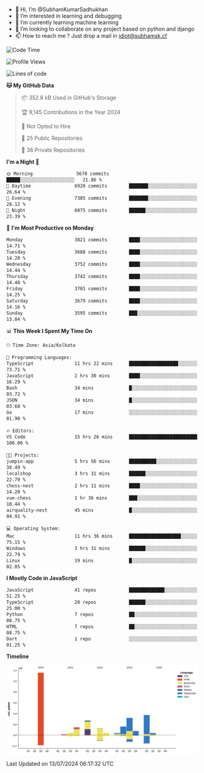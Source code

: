 - 👋 Hi, I’m @SubhamKumarSadhukhan
- 👀 I’m interested in learning and debugging
- 🌱 I’m currently learning machine learning
- 💞️ I’m looking to collaborate on any project based on python and django
- 📫 How to reach me ?
      Just drop a mail in idiot@subhamsk.cf

<!---
SubhamKumarSadhukhan/SubhamKumarSadhukhan is a ✨ special ✨ repository because its `README.md` (this file) appears on your GitHub profile.
You can click the Preview link to take a look at your changes.
--->


<!--START_SECTION:waka-->
![Code Time](http://img.shields.io/badge/Code%20Time-2%2C301%20hrs%2035%20mins-blue)

![Profile Views](http://img.shields.io/badge/Profile%20Views-1-blue)

![Lines of code](https://img.shields.io/badge/From%20Hello%20World%20I%27ve%20Written-2.8%20million%20lines%20of%20code-blue)

**🐱 My GitHub Data** 

> 📦 352.8 kB Used in GitHub's Storage 
 > 
> 🏆 9,145 Contributions in the Year 2024
 > 
> 🚫 Not Opted to Hire
 > 
> 📜 25 Public Repositories 
 > 
> 🔑 38 Private Repositories 
 > 
**I'm a Night 🦉** 

```text
🌞 Morning                5678 commits        █████░░░░░░░░░░░░░░░░░░░░   21.86 % 
🌆 Daytime                6920 commits        ███████░░░░░░░░░░░░░░░░░░   26.64 % 
🌃 Evening                7305 commits        ███████░░░░░░░░░░░░░░░░░░   28.12 % 
🌙 Night                  6075 commits        ██████░░░░░░░░░░░░░░░░░░░   23.39 % 
```
📅 **I'm Most Productive on Monday** 

```text
Monday                   3821 commits        ████░░░░░░░░░░░░░░░░░░░░░   14.71 % 
Tuesday                  3688 commits        ████░░░░░░░░░░░░░░░░░░░░░   14.20 % 
Wednesday                3752 commits        ████░░░░░░░░░░░░░░░░░░░░░   14.44 % 
Thursday                 3742 commits        ████░░░░░░░░░░░░░░░░░░░░░   14.40 % 
Friday                   3701 commits        ████░░░░░░░░░░░░░░░░░░░░░   14.25 % 
Saturday                 3679 commits        ████░░░░░░░░░░░░░░░░░░░░░   14.16 % 
Sunday                   3595 commits        ███░░░░░░░░░░░░░░░░░░░░░░   13.84 % 
```


📊 **This Week I Spent My Time On** 

```text
🕑︎ Time Zone: Asia/Kolkata

💬 Programming Languages: 
TypeScript               11 hrs 22 mins      ██████████████████░░░░░░░   73.71 % 
JavaScript               2 hrs 30 mins       ████░░░░░░░░░░░░░░░░░░░░░   16.29 % 
Bash                     34 mins             █░░░░░░░░░░░░░░░░░░░░░░░░   03.72 % 
JSON                     34 mins             █░░░░░░░░░░░░░░░░░░░░░░░░   03.68 % 
Go                       17 mins             ░░░░░░░░░░░░░░░░░░░░░░░░░   01.90 % 

🔥 Editors: 
VS Code                  15 hrs 26 mins      █████████████████████████   100.00 % 

🐱‍💻 Projects: 
jumpin-app               5 hrs 56 mins       ██████████░░░░░░░░░░░░░░░   38.49 % 
localshop                3 hrs 31 mins       ██████░░░░░░░░░░░░░░░░░░░   22.79 % 
chess-nest               2 hrs 11 mins       ████░░░░░░░░░░░░░░░░░░░░░   14.20 % 
vue-chess                1 hr 36 mins        ███░░░░░░░░░░░░░░░░░░░░░░   10.44 % 
airquality-nest          45 mins             █░░░░░░░░░░░░░░░░░░░░░░░░   04.91 % 

💻 Operating System: 
Mac                      11 hrs 36 mins      ███████████████████░░░░░░   75.15 % 
Windows                  3 hrs 31 mins       ██████░░░░░░░░░░░░░░░░░░░   22.79 % 
Linux                    19 mins             █░░░░░░░░░░░░░░░░░░░░░░░░   02.05 % 
```

**I Mostly Code in JavaScript** 

```text
JavaScript               41 repos            █████████████░░░░░░░░░░░░   51.25 % 
TypeScript               20 repos            ██████░░░░░░░░░░░░░░░░░░░   25.00 % 
Python                   7 repos             ██░░░░░░░░░░░░░░░░░░░░░░░   08.75 % 
HTML                     7 repos             ██░░░░░░░░░░░░░░░░░░░░░░░   08.75 % 
Dart                     1 repo              ░░░░░░░░░░░░░░░░░░░░░░░░░   01.25 % 
```



**Timeline**

![Lines of Code chart](https://raw.githubusercontent.com/SubhamKumarSadhukhan/SubhamKumarSadhukhan/main/assets/bar_graph.png)


 Last Updated on 13/07/2024 06:17:32 UTC
<!--END_SECTION:waka-->
